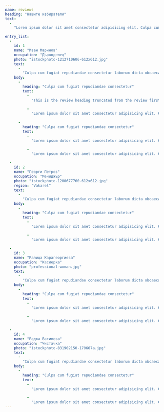 ```yaml
--- 
name: reviews 
heading: "Нашите избиратели" 
text: 
  - 
    "Lorem ipsum dolor sit amet consectetur adipisicing elit. Culpa cum fugiat repudiandae consectetur laborum dicta obcaecati aliquam quaerat consequuntur consequatur, atque animi maxime provident possimus sed inventore voluptas repellat temporibus!" 

entry_list: 
  - 
    id: 1 
    name: "Иван Маринов" 
    occupation: "Дърводелец" 
    photo: "istockphoto-1212710606-612x612.jpg" 
    text: 
      - 
        "Culpa cum fugiat repudiandae consectetur laborum dicta obcaecati aliquam quaerat consequuntur consequatur" 
    body: 
      - 
        heading: "Culpa cum fugiat repudiandae consectetur" 
        text: 
          - 
            "This is the review heading truncated from the review first paragraph. Culpa cum fugiat repudiandae consectetur laborum dicta obcaecati aliquam quaerat consequuntur consequatur, atque animi maxime provident possimus sed inventore voluptas repellat temporibus! Lorem ipsum dolor sit amet consectetur adipisicing elit. Culpa cum fugiat repudiandae consectetur laborum dicta obcaecati aliquam quaerat consequuntur consequatur, atque animi maxime provident possimus sed inventore voluptas repellat temporibus!" 

          - 
            "Lorem ipsum dolor sit amet consectetur adipisicing elit. Culpa cum fugiat repudiandae consectetur laborum dicta obcaecati aliquam quaerat consequuntur consequatur, atque animi maxime provident possimus sed inventore voluptas repellat temporibus! Lorem ipsum dolor sit amet consectetur adipisicing elit. Culpa cum fugiat repudiandae consectetur laborum dicta obcaecati aliquam quaerat consequuntur consequatur, atque animi maxime provident possimus sed inventore voluptas repellat temporibus!" 

      - 
        heading: "Culpa cum fugiat repudiandae consectetur" 
        text: 
          - 
            "Lorem ipsum dolor sit amet consectetur adipisicing elit. Culpa cum fugiat repudiandae consectetur laborum dicta obcaecati aliquam quaerat consequuntur consequatur, atque animi maxime provident possimus sed inventore voluptas repellat temporibus!" 

          - 
            "Lorem ipsum dolor sit amet consectetur adipisicing elit. Culpa cum fugiat repudiandae consectetur laborum dicta obcaecati aliquam quaerat consequuntur consequatur, atque animi maxime provident possimus sed inventore voluptas repellat temporibus!" 

  - 
    id: 2 
    name: "Георги Петров" 
    occupation: "Мениджър" 
    photo: "istockphoto-1200677760-612x612.jpg" 
    region: "Vakarel" 
    text: 
      - 
        "Culpa cum fugiat repudiandae consectetur laborum dicta obcaecati aliquam quaerat consequuntur consequatur" 
    body: 
      - 
        heading: "Culpa cum fugiat repudiandae consectetur" 
        text: 
          - 
            "Lorem ipsum dolor sit amet consectetur adipisicing elit. Culpa cum fugiat repudiandae consectetur laborum dicta obcaecati aliquam quaerat consequuntur consequatur, atque animi maxime provident possimus sed inventore voluptas repellat temporibus!" 

          - 
            "Lorem ipsum dolor sit amet consectetur adipisicing elit. Culpa cum fugiat repudiandae consectetur laborum dicta obcaecati aliquam quaerat consequuntur consequatur, atque animi maxime provident possimus sed inventore voluptas repellat temporibus!" 

  - 
    id: 3 
    name: "Ралица Карагеоргиева" 
    occupation: "Касиерка" 
    photo: "professional-woman.jpg" 
    text: 
      - 
        "Culpa cum fugiat repudiandae consectetur laborum dicta obcaecati aliquam quaerat consequuntur consequatur" 
    body: 
      - 
        heading: "Culpa cum fugiat repudiandae consectetur" 
        text: 
          - 
            "Lorem ipsum dolor sit amet consectetur adipisicing elit. Culpa cum fugiat repudiandae consectetur laborum dicta obcaecati aliquam quaerat consequuntur consequatur, atque animi maxime provident possimus sed inventore voluptas repellat temporibus!" 

          - 
            "Lorem ipsum dolor sit amet consectetur adipisicing elit. Culpa cum fugiat repudiandae consectetur laborum dicta obcaecati aliquam quaerat consequuntur consequatur, atque animi maxime provident possimus sed inventore voluptas repellat temporibus!" 

  - 
    id: 4 
    name: "Радка Василева" 
    occupation: "Чистачка" 
    photo: "istockphoto-831902150-170667a.jpg" 
    text: 
      - 
        "Culpa cum fugiat repudiandae consectetur laborum dicta obcaecati aliquam quaerat consequuntur consequatur" 
    body: 
      - 
        heading: "Culpa cum fugiat repudiandae consectetur" 
        text: 
          - 
            "Lorem ipsum dolor sit amet consectetur adipisicing elit. Culpa cum fugiat repudiandae consectetur laborum dicta obcaecati aliquam quaerat consequuntur consequatur, atque animi maxime provident possimus sed inventore voluptas repellat temporibus!" 

          - 
            "Lorem ipsum dolor sit amet consectetur adipisicing elit. Culpa cum fugiat repudiandae consectetur laborum dicta obcaecati aliquam quaerat consequuntur consequatur, atque animi maxime provident possimus sed inventore voluptas repellat temporibus!" 
--- 
```

